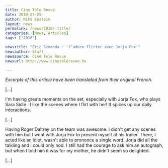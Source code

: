 ```yaml
---
title: Cine Tele Revue
date: 2010-07-25
author: Mika Epstein
layout: news
permalink: /news/2010/:title/
categories: [News, Articles]
tags: ["2010"]

newstitle: "Eric Szmanda : 'J'adore flirter avec Jorja Fox'"
newsauthor: Staff  
newssource: Cine Tele Revue
newsurl: http://www.cinetelerevue.be  

---
```


*Excerpts of this article have been translated from their original French.*

[...]

I'm having greats moments on the set, especially with Jorja Fox, who plays Sara Sidle : I like the scenes where I flirt with her! It spices up our daily interactions.

[...]

Having Roger Daltrey on the team was awesome. I didn't get any scenes with him but I went with Jorja Fox to present myself at his trailer. There, I acted like an idiot, wasn't able to prononce a single word. Jorja did all the talkiing and I could only nod. I still had the courage to ask him an autograph, but when I told him it was for my mother, he didn't seem so delighted.

[...]  

